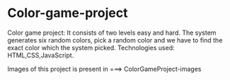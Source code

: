 # Color-game-project


Color game project: It consists of two levels easy and hard. The system generates six random colors,
pick a random color and we have to find the exact color which the system picked.
 Technologies used: HTML,CSS,JavaScript.


Images of this project is present in ===> ColorGameProject-images
